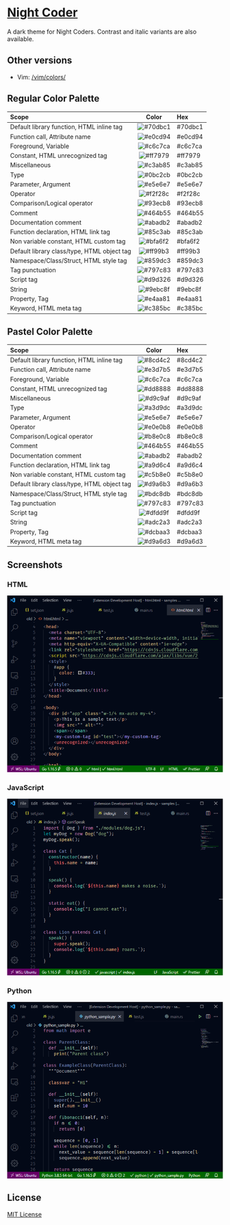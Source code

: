 # [Night Coder](https://marketplace.visualstudio.com/items?itemName=a5hk.night-coder)

A dark theme for Night Coders. Contrast and italic variants are also available.

## Other versions

- Vim: [/vim/colors/](/vim/colors/)

## Regular Color Palette

| Scope                                       |                           Color                           | Hex     |
|:--------------------------------------------|:---------------------------------------------------------:|:--------|
| Default library function, HTML inline tag   | ![#70dbc1](https://via.placeholder.com/23/70dbc1/?text=+) | #70dbc1 |
| Function call, Attribute name               | ![#e0cd94](https://via.placeholder.com/23/e0cd94/?text=+) | #e0cd94 |
| Foreground, Variable                        | ![#c6c7ca](https://via.placeholder.com/23/c6c7ca/?text=+) | #c6c7ca |
| Constant, HTML unrecognized tag             | ![#ff7979](https://via.placeholder.com/23/ff7979/?text=+) | #ff7979 |
| Miscellaneous                               | ![#c3ab85](https://via.placeholder.com/23/c3ab85/?text=+) | #c3ab85 |
| Type                                        | ![#0bc2cb](https://via.placeholder.com/23/0bc2cb/?text=+) | #0bc2cb |
| Parameter, Argument                         | ![#e5e6e7](https://via.placeholder.com/23/e5e6e7/?text=+) | #e5e6e7 |
| Operator                                    | ![#f2f28c](https://via.placeholder.com/23/f2f28c/?text=+) | #f2f28c |
| Comparison/Logical operator                 | ![#93ecb8](https://via.placeholder.com/23/93ecb8/?text=+) | #93ecb8 |
| Comment                                     | ![#464b55](https://via.placeholder.com/23/464b55/?text=+) | #464b55 |
| Documentation comment                       | ![#abadb2](https://via.placeholder.com/23/abadb2/?text=+) | #abadb2 |
| Function declaration, HTML link tag         | ![#85c3ab](https://via.placeholder.com/23/85c3ab/?text=+) | #85c3ab |
| Non variable constant, HTML custom tag      | ![#bfa6f2](https://via.placeholder.com/23/bfa6f2/?text=+) | #bfa6f2 |
| Default library class/type, HTML object tag | ![#ff99b3](https://via.placeholder.com/23/ff99b3/?text=+) | #ff99b3 |
| Namespace/Class/Struct, HTML style tag      | ![#859dc3](https://via.placeholder.com/23/859dc3/?text=+) | #859dc3 |
| Tag punctuation                             | ![#797c83](https://via.placeholder.com/23/797c83/?text=+) | #797c83 |
| Script tag                                  | ![#d9d326](https://via.placeholder.com/23/d9d326/?text=+) | #d9d326 |
| String                                      | ![#9ebc8f](https://via.placeholder.com/23/9ebc8f/?text=+) | #9ebc8f |
| Property, Tag                               | ![#e4aa81](https://via.placeholder.com/23/e4aa81/?text=+) | #e4aa81 |
| Keyword, HTML meta tag                      | ![#c385bc](https://via.placeholder.com/23/c385bc/?text=+) | #c385bc |

## Pastel Color Palette

| Scope                                       |                           Color                           | Hex     |
|:--------------------------------------------|:---------------------------------------------------------:|:--------|
| Default library function, HTML inline tag   | ![#8cd4c2](https://via.placeholder.com/23/8cd4c2/?text=+) | #8cd4c2 |
| Function call, Attribute name               | ![#e3d7b5](https://via.placeholder.com/23/e3d7b5/?text=+) | #e3d7b5 |
| Foreground, Variable                        | ![#c6c7ca](https://via.placeholder.com/23/c6c7ca/?text=+) | #c6c7ca |
| Constant, HTML unrecognized tag             | ![#dd8888](https://via.placeholder.com/23/dd8888/?text=+) | #dd8888 |
| Miscellaneous                               | ![#d9c9af](https://via.placeholder.com/23/d9c9af/?text=+) | #d9c9af |
| Type                                        | ![#a3d9dc](https://via.placeholder.com/23/a3d9dc/?text=+) | #a3d9dc |
| Parameter, Argument                         | ![#e5e6e7](https://via.placeholder.com/23/e5e6e7/?text=+) | #e5e6e7 |
| Operator                                    | ![#e0e0b8](https://via.placeholder.com/23/e0e0b8/?text=+) | #e0e0b8 |
| Comparison/Logical operator                 | ![#b8e0c8](https://via.placeholder.com/23/b8e0c8/?text=+) | #b8e0c8 |
| Comment                                     | ![#464b55](https://via.placeholder.com/23/464b55/?text=+) | #464b55 |
| Documentation comment                       | ![#abadb2](https://via.placeholder.com/23/abadb2/?text=+) | #abadb2 |
| Function declaration, HTML link tag         | ![#a9d6c4](https://via.placeholder.com/23/a9d6c4/?text=+) | #a9d6c4 |
| Non variable constant, HTML custom tag      | ![#c5b8e0](https://via.placeholder.com/23/c5b8e0/?text=+) | #c5b8e0 |
| Default library class/type, HTML object tag | ![#d9a6b3](https://via.placeholder.com/23/d9a6b3/?text=+) | #d9a6b3 |
| Namespace/Class/Struct, HTML style tag      | ![#bdc8db](https://via.placeholder.com/23/bdc8db/?text=+) | #bdc8db |
| Tag punctuation                             | ![#797c83](https://via.placeholder.com/23/797c83/?text=+) | #797c83 |
| Script tag                                  | ![#dfdd9f](https://via.placeholder.com/23/dfdd9f/?text=+) | #dfdd9f |
| String                                      | ![#adc2a3](https://via.placeholder.com/23/adc2a3/?text=+) | #adc2a3 |
| Property, Tag                               | ![#dcbaa3](https://via.placeholder.com/23/dcbaa3/?text=+) | #dcbaa3 |
| Keyword, HTML meta tag                      | ![#d9a6d3](https://via.placeholder.com/23/d9a6d3/?text=+) | #d9a6d3 |

## Screenshots

### HTML

![html](screenshot/html.png)

### JavaScript

![javascript](screenshot/javascript.png)

### Python

![python](screenshot/python.png)

## License

[MIT License](LICENSE)
